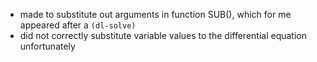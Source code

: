 - made to substitute out arguments in function SUB(), which for me appeared after a `(dl-solve)`
- did not correctly substitute variable values to the differential equation unfortunately
